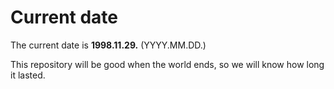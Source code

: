 # Current date

The current date is **1998.11.29.** (YYYY.MM.DD.)

This repository will be good when the world ends, so we will know how long it lasted.